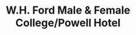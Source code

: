 ---
layout: repo
title: "W.H. Ford Male & Female College/Powell Hotel"
id: 17609
permalink: repos/17609/
---